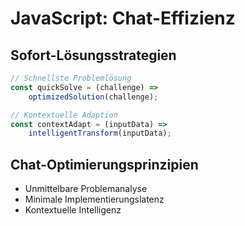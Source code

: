# JavaScript: Chat-Effizienz

## Sofort-Lösungsstrategien
```javascript
// Schnellste Problemlösung
const quickSolve = (challenge) => 
    optimizedSolution(challenge);

// Kontextuelle Adaption
const contextAdapt = (inputData) => 
    intelligentTransform(inputData);
```

## Chat-Optimierungsprinzipien
- Unmittelbare Problemanalyse
- Minimale Implementierungslatenz
- Kontextuelle Intelligenz